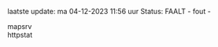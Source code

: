 laatste update: 
ma 04-12-2023 11:56   uur 
Status: FAALT - fout - 
<div class="service R">mapsrv</div><div class="service G">httpstat</div>